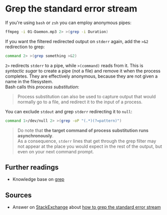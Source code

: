 # Grep the standard error stream

If you're using `bash` or `zsh` you can employ anonymous pipes:

```sh
ffmpeg -i 01-Daemon.mp3 2> >(grep -i Duration)
```

If you want the filtered redirected output on `stderr` again, add the `>&2` redirection to grep:

```sh
command 2> >(grep something >&2)
```

`2>` redirects `stderr` to a pipe, while `>(command)` reads from it. This is _syntactic sugar_ to create a pipe (not a file) and remove it when the process completes. They are effectively anonymous, because they are not given a name in the filesystem.  
Bash calls this _process substitution_:

> Process substitution can also be used to capture output that would normally go to a file, and redirect it to the input of a process.

You can exclude `stdout` and grep `stderr` redirecting it to `null`:

```sh
command 1>/dev/null 2> >(grep -oP "(.*)(?=pattern)")
```

> Do note that **the target command of process substitution runs asynchronously**.  
> As a consequence, `stderr` lines that get through the grep filter may not appear at the place you would expect in the rest of the output, but even on your next command prompt.

## Further readings

- Knowledge base on [grep]

[grep]: grep.md

## Sources

- Answer on [StackExchange] about [how to grep the standard error stream]

[stackexchange]: https://unix.stackexchange.com

<!--
  References
  -->

<!-- Others -->
[how to grep the standard error stream]: https://unix.stackexchange.com/questions/3514/how-to-grep-standard-error-stream-stderr/#3657
